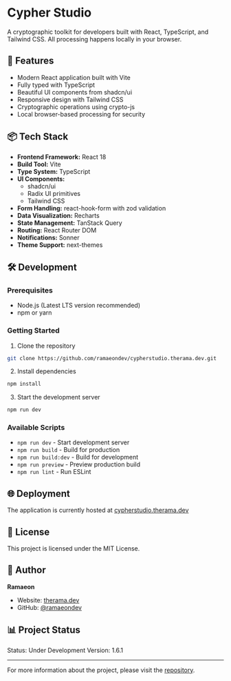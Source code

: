 # Cypher Studio

A cryptographic toolkit for developers built with React, TypeScript, and Tailwind CSS. All processing happens locally in your browser.

## 🚀 Features

- Modern React application built with Vite
- Fully typed with TypeScript
- Beautiful UI components from shadcn/ui
- Responsive design with Tailwind CSS
- Cryptographic operations using crypto-js
- Local browser-based processing for security

## 📦 Tech Stack

- **Frontend Framework:** React 18
- **Build Tool:** Vite
- **Type System:** TypeScript
- **UI Components:** 
  - shadcn/ui
  - Radix UI primitives
  - Tailwind CSS
- **Form Handling:** react-hook-form with zod validation
- **Data Visualization:** Recharts
- **State Management:** TanStack Query
- **Routing:** React Router DOM
- **Notifications:** Sonner
- **Theme Support:** next-themes

## 🛠️ Development

### Prerequisites

- Node.js (Latest LTS version recommended)
- npm or yarn

### Getting Started

1. Clone the repository
```bash
git clone https://github.com/ramaeondev/cypherstudio.therama.dev.git
```

2. Install dependencies
```bash
npm install
```

3. Start the development server
```bash
npm run dev
```

### Available Scripts

- `npm run dev` - Start development server
- `npm run build` - Build for production
- `npm run build:dev` - Build for development
- `npm run preview` - Preview production build
- `npm run lint` - Run ESLint

## 🌐 Deployment

The application is currently hosted at [cypherstudio.therama.dev](https://cypherstudio.therama.dev)

## 📝 License

This project is licensed under the MIT License.

## 👤 Author

**Ramaeon**

- Website: [therama.dev](https://therama.dev)
- GitHub: [@ramaeondev](https://github.com/ramaeondev)

## 📊 Project Status

Status: Under Development
Version: 1.6.1

---

For more information about the project, please visit the [repository](https://github.com/ramaeondev/cypherstudio.therama.dev).